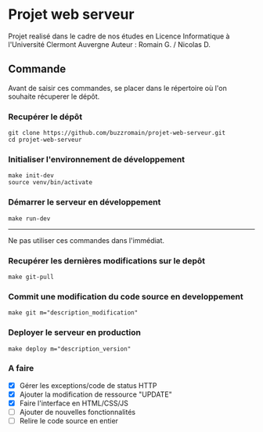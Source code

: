 # Projet web serveur
Projet realisé dans le cadre de nos études en Licence Informatique à l'Université Clermont Auvergne
Auteur : Romain G. / Nicolas D.

## Commande
Avant de saisir ces commandes, se placer dans le répertoire où l'on souhaite récuperer le dépôt.
### Recupérer le dépôt
    git clone https://github.com/buzzromain/projet-web-serveur.git
    cd projet-web-serveur

### Initialiser l'environnement de développement
    make init-dev
    source venv/bin/activate

### Démarrer le serveur en développement
    make run-dev

-------------------
Ne pas utiliser ces commandes dans l'immédiat.
### Recupérer les dernières modifications sur le depôt
    make git-pull
    
### Commit une modification du code source en developpement
    make git m="description_modification"

### Deployer le serveur en production
    make deploy m="description_version"

### A faire
- [X] Gérer les exceptions/code de status HTTP
- [X] Ajouter la modification de ressource "UPDATE"
- [X] Faire l'interface en HTML/CSS/JS
- [ ] Ajouter de nouvelles fonctionnalités
- [ ] Relire le code source en entier